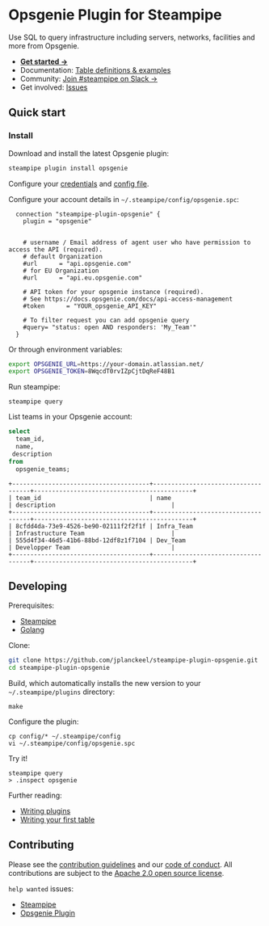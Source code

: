 
# Opsgenie Plugin for Steampipe

Use SQL to query infrastructure including servers, networks, facilities and more from Opsgenie.

- **[Get started →](https://hub.steampipe.io/plugins/turbot/jira)**
- Documentation: [Table definitions & examples](https://hub.steampipe.io/plugins/turbot/jira/tables)
- Community: [Join #steampipe on Slack →](https://turbot.com/community/join)
- Get involved: [Issues](https://github.com/turbot/steampipe-plugin-jira/issues)

## Quick start

### Install

Download and install the latest Opsgenie plugin:

```bash
steampipe plugin install opsgenie
```

Configure your [credentials](https://hub.steampipe.io/plugins/turbot/jira#credentials) and [config file](https://hub.steampipe.io/plugins/turbot/jira#configuration).

Configure your account details in `~/.steampipe/config/opsgenie.spc`:

```hcl
  connection "steampipe-plugin-opsgenie" {
    plugin = "opsgenie"


    # username / Email address of agent user who have permission to access the API (required).
    # default Organization
    #url      = "api.opsgenie.com"
    # for EU Organization
    #url      = "api.eu.opsgenie.com"

    # API token for your opsgenie instance (required).
    # See https://docs.opsgenie.com/docs/api-access-management
    #token      = "YOUR_opsgenie_API_KEY"

    # To filter request you can add opsgenie query
    #query= "status: open AND responders: 'My_Team'"
  }
```


Or through environment variables:


```sh
export OPSGENIE_URL=https://your-domain.atlassian.net/
export OPSGENIE_TOKEN=8WqcdT0rvIZpCjtDqReF48B1
```

Run steampipe:

```shell
steampipe query
```

List teams in your Opsgenie account:

```sql
select 
  team_id,
  name,
 description
from 
  opsgenie_teams;
```

```
+--------------------------------------+------------------------------------+--------------------------------------------+
| team_id                              | name                               | description                                |
+--------------------------------------+------------------------------------+--------------------------------------------+
| 8cfdd4da-73e9-4526-be90-02111f2f2f1f | Infra_Team                         | Infrastructure Team                        |
| 555d4f34-46d5-41b6-88bd-12df8z1f7104 | Dev_Team                           | Developper Team                            |
+--------------------------------------+------------------------------------+--------------------------------------------+
```

## Developing

Prerequisites:

- [Steampipe](https://steampipe.io/downloads)
- [Golang](https://golang.org/doc/install)

Clone:

```sh
git clone https://github.com/jplanckeel/steampipe-plugin-opsgenie.git
cd steampipe-plugin-opsgenie
```

Build, which automatically installs the new version to your `~/.steampipe/plugins` directory:

```
make
```

Configure the plugin:

```
cp config/* ~/.steampipe/config
vi ~/.steampipe/config/opsgenie.spc
```

Try it!

```
steampipe query
> .inspect opsgenie
```

Further reading:

- [Writing plugins](https://steampipe.io/docs/develop/writing-plugins)
- [Writing your first table](https://steampipe.io/docs/develop/writing-your-first-table)

## Contributing

Please see the [contribution guidelines](https://github.com/turbot/steampipe/blob/main/CONTRIBUTING.md) and our [code of conduct](https://github.com/turbot/steampipe/blob/main/CODE_OF_CONDUCT.md). All contributions are subject to the [Apache 2.0 open source license](https://github.com/jplanckeel/steampipe-plugin-opsgenie/blob/main/LICENSE).

`help wanted` issues:

- [Steampipe](https://github.com/turbot/steampipe/labels/help%20wanted)
- [Opsgenie Plugin](https://github.com/turbot/steampipe-plugin-opsgneie/labels/help%20wanted)
